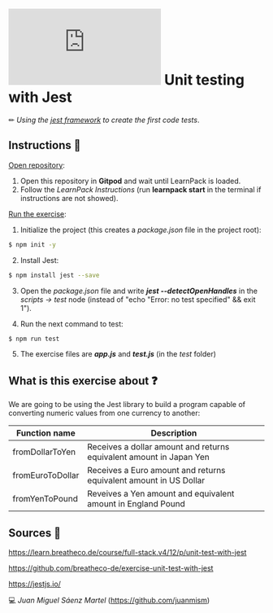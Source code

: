 # ![4Geeks Logo](http://assets.breatheco.de/apis/img/images.php?blob&random&cat=icon&tags=4geeks,16) Unit testing with Jest

✏ *Using the [jest framework](https://jestjs.io/) to create the first code tests*.

## Instructions 📄

<u>Open repository</u>:
1. Open this repository in **Gitpod** and wait until LearnPack is loaded.
2. Follow the *LearnPack Instructions* (run **learnpack start** in the terminal if instructions are not showed).

<u>Run the exercise</u>:
1. Initialize the project (this creates a *package.json* file in the project root):
```bash
$ npm init -y
```

2. Install Jest:
```bash
$ npm install jest --save
```

3. Open the *package.json* file and write ***jest --detectOpenHandles*** in the *scripts -> test* node (instead of "echo \"Error: no test specified\" && exit 1").

4. Run the next command to test:
```bash
$ npm run test
```

5. The exercise files are ***app.js*** and ***test.js*** (in the *test* folder)

## What is this exercise about ❓

We are going to be using the Jest library to build a program capable of converting numeric values from one currency to another:

| Function name     | Description                                                           |
| ----------------- | --------------------------------------------------------------------- |
| fromDollarToYen   | Receives a dollar amount and returns equivalent amount in Japan Yen  |
| fromEuroToDollar  | Receives a Euro amount and returns equivalent amount in US Dollar     |
| fromYenToPound    | Reveives a Yen amount and equivalent amount in England Pound          |

## Sources 📌

<https://learn.breatheco.de/course/full-stack.v4/12/p/unit-test-with-jest>

<https://github.com/breatheco-de/exercise-unit-test-with-jest>

<https://jestjs.io/>

💻 _Juan Miguel Sáenz Martel_ (<https://github.com/juanmism>)
